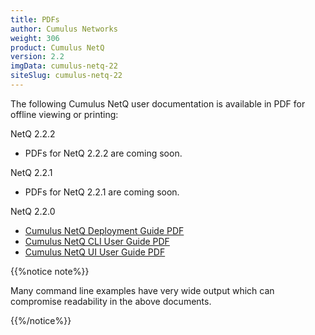 ```yaml
---
title: PDFs
author: Cumulus Networks
weight: 306
product: Cumulus NetQ
version: 2.2
imgData: cumulus-netq-22
siteSlug: cumulus-netq-22
---
```


The following Cumulus NetQ user documentation is available in PDF for offline viewing or printing:

NetQ 2.2.2

- PDFs for NetQ 2.2.2 are coming soon.

NetQ 2.2.1

- PDFs for NetQ 2.2.1 are coming soon.

NetQ 2.2.0

- [Cumulus NetQ Deployment Guide PDF](https://s3-us-west-2.amazonaws.com/dev.docs.cumulusnetworks.com/Cumulus_NetQ_220_Deployment_Guide.pdf)
- [Cumulus NetQ CLI User Guide PDF](https://s3-us-west-2.amazonaws.com/dev.docs.cumulusnetworks.com/Cumulus_NetQ_220_CLI_User_Guide.pdf)
- [Cumulus NetQ UI User Guide PDF](https://s3-us-west-2.amazonaws.com/dev.docs.cumulusnetworks.com/Cumulus_NetQ_220_UI_User_Guide.pdf)

{{%notice note%}}

Many command line examples have very wide output which can compromise readability in the above documents.

{{%/notice%}}

